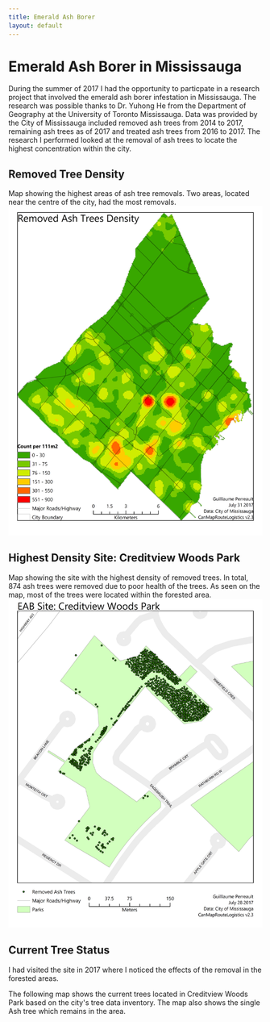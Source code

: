 ```yaml
---
title: Emerald Ash Borer
layout: default
---
```

# Emerald Ash Borer in Mississauga
During the summer of 2017 I had the opportunity to particpate in a research project that involved the emerald ash borer infestation in Mississauga. The research was possible thanks to Dr. Yuhong He from the Department of Geography at the University of Toronto Mississauga. Data was provided by the City of Mississauga included removed ash trees from 2014 to 2017, remaining ash trees as of 2017 and treated ash trees from 2016 to 2017. The research I performed looked at the removal of ash trees to locate the highest concentration within the city.

## Removed Tree Density
Map showing the highest areas of ash tree removals. Two areas, located near the centre of the city, had the most removals.
![EAB Density Map](./EABRemovalDensity_1.jpg)

## Highest Density Site: Creditview Woods Park
Map showing the site with the highest density of removed trees. In total, 874 ash trees were removed due to poor health of the trees. As seen on the map, most of the trees were located within the forested area.
![EAB Site Removal](./MissSite1_1.jpg)

## Current Tree Status
I had visited the site in 2017 where I noticed the effects of the removal in the forested areas.

The following map shows the current trees located in Creditview Woods Park based on the city's tree data inventory. The map also shows the single Ash tree which remains in the area.
<div id="mapidtreecwp" style="width: 700px; height: 600px">
      <script>
            var mymaptreecwp = L.map('mapidtreecwp').setView([43.580222, -79.662720], 17);
            L.tileLayer('https://api.mapbox.com/styles/v1/{id}/tiles/{z}/{x}/{y}?access_token={accessToken}', {
                  attribution: 'City-owned Tree Inventory - MississaugaData, 03/04/2019 <br>Map data &copy; <a href="https://www.mapbox.com/about/maps/">Mapbox</a> © <a href="http://www.openstreetmap.org/copyright">OpenStreetMap</a> <strong><a href="https://www.mapbox.com/map-feedback/" target="_blank">Improve this map</a></strong>',
                  maxZoom: 20,
                  zoomOffset: 1,
                  id: 'mapbox/streets-v11',
                  accessToken: 'pk.eyJ1IjoiZ3BlcnJlYXVsdDkxIiwiYSI6ImNqdXJqYmxubTBpbDU0M25wdm5hMnk2dGEifQ.xS5T9S5SvQKL8wiChwUErA'
            }).addTo(mymaptreecwp);
            function getTreeColor(d) {
              switch(d){
                case 'ACCOLATE ELM': return  "#a81787";
                case 'AMERICAN ELM': return "#20102d";
                case 'ASH SPP.': return "#33c423";
                case 'AUSTRIAN PINE': return "#f2ef72";
                case 'BASSWOOD LINDEN': return "#b7216c";
                case 'BUR OAK': return "#f14a54";
                case 'COLORADO BLUE SPRUCE': return "#426c6f";
                case 'COLORADO SPRUCE': return "#51286c";
                case 'COLUMNAR NORWAY MAPLE': return "#a50dd8";
                case 'COMMON ZELKOVA': return "#0c0ced";
                case 'DEADOO': return "#c98d69";
                case 'EASTERN WHITE CEDAR': return "#378a35";
                case 'FALSE CYPRUS': return "#52fbe5";
                case 'GLENLEVEN LINDEN': return "#105b76";
                case 'HONEY LOCUST': return "#659bcb";
                case 'IRON WOOD': return "#e3a3b7";
                case 'IVORY SILK JAPANESE LILAC': return "#724632";
                case 'LITTLELEAF LINDEN': return "#95b308";
                case 'NORWAY MAPLE': return "#f11a3a";
                case 'RED MAPLE': return "#ea08d3";
                case 'RED OAK': return "#e1ec64";
                case 'SCOTCH PINE': return "#8765a6";
                case 'SHAGBARK HICKORY': return "#af1545";
                case 'SILVER MAPLE': return "#8fbc60";
                case 'STUMP': return "#7f1a64";
                case 'SUGAR MAPLE': return "#63bb17";
                case 'TREMBLING POPLAR': return "#edb824";
                case 'WHITE OAK': return "#2bdbd8";
                case 'WHITE PINE': return "#f41556";
                case 'WHITE SPRUCE': return "#705039";
                default: return '#ffffff'
              }

            }
            function forEachFeature(feature, layer) {
                var popupContent =  feature.properties.BOTDESC;
                //layer.bindPopup(popupContent);
                layer.bindTooltip(popupContent);
            }
            $.getJSON("geo_layers/Tree_3857_creditviewwoods_noash.geojson",function(data){
                  L.geoJson(data, {
                        pointToLayer: function (feature, latlng) {
                        return L.circleMarker(latlng, {fillColor: "#a81787",
                                                      radius: 3,
                                                      weight: 1,
                                                      opacity: 1,
                                                      color: "#000000",
                                                      fillOpacity: 0.8}
                                              );
                        },

                        onEachFeature: forEachFeature
                  }).addTo(mymaptreecwp);
            });
            $.getJSON("geo_layers/Tree_3857_ash_creditviewwoods.geojson",function(data){
                  L.geoJson(data, {
                        pointToLayer: function (feature, latlng) {
                        return L.circleMarker(latlng, {fillColor: "#33c423",
                                                      radius: 5,
                                                      weight: 1,
                                                      opacity: 1,
                                                      color: "#000000",
                                                      fillOpacity: 0.8}
                                              );
                        },

                        onEachFeature: forEachFeature
                  }).addTo(mymaptreecwp);
            });

            var legend2 = L.control({position: 'bottomleft'});
             legend2.onAdd = function (map) {
                   var div = L.DomUtil.create('div', 'info legend');
                   labels = ['<strong>Trees</strong>'];
                   div.innerHTML += '<i class="circle" style="background: #33c423"></i><span>Ash Tree</span><br>';
                   div.innerHTML += '<i class="circle" style="background: #a81787"></i><span>Other Trees</span><br>';
                   return div
              };
             legend2.addTo(mymaptreecwp);
     </script>
</div>
